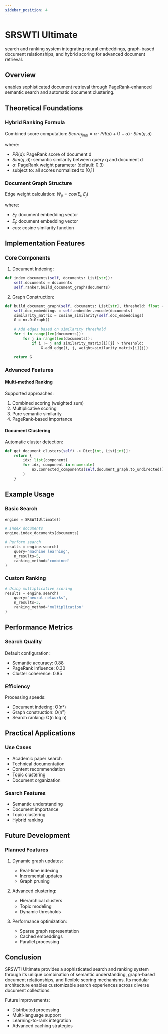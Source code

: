 ```yaml
---
sidebar_position: 4
---
```

# SRSWTI Ultimate

search and ranking system integrating neural embeddings, graph-based document relationships, and hybrid scoring for advanced document retrieval.


## Overview
enables sophisticated document retrieval through PageRank-enhanced semantic search and automatic document clustering.

## Theoretical Foundations

### Hybrid Ranking Formula
Combined score computation:
$Score_{final} = \alpha \cdot PR(d) + (1-\alpha) \cdot Sim(q,d)$

where:
- $PR(d)$: PageRank score of document d
- $Sim(q,d)$: semantic similarity between query q and document d
- $\alpha$: PageRank weight parameter (default: 0.3)
- subject to: all scores normalized to [0,1]

### Document Graph Structure
Edge weight calculation:
$W_{ij} = cos(E_i, E_j)$

where:
- $E_i$: document embedding vector
- $E_j$: document embedding vector
- $cos$: cosine similarity function

## Implementation Features

### Core Components
1. Document Indexing:
```python
def index_documents(self, documents: List[str]):
    self.documents = documents
    self.ranker.build_document_graph(documents)
```

2. Graph Construction:
```python
def build_document_graph(self, documents: List[str], threshold: float = 0.5) -> nx.DiGraph:
    self.doc_embeddings = self.embedder.encode(documents)
    similarity_matrix = cosine_similarity(self.doc_embeddings)
    G = nx.DiGraph()
    
    # Add edges based on similarity threshold
    for i in range(len(documents)):
        for j in range(len(documents)):
            if i != j and similarity_matrix[i][j] > threshold:
                G.add_edge(i, j, weight=similarity_matrix[i][j])
                
    return G
```

### Advanced Features

#### Multi-method Ranking
Supported approaches:
1. Combined scoring (weighted sum)
2. Multiplicative scoring
3. Pure semantic similarity
4. PageRank-based importance

#### Document Clustering
Automatic cluster detection:
```python
def get_document_clusters(self) -> Dict[int, List[int]]:
    return {
        idx: list(component)
        for idx, component in enumerate(
            nx.connected_components(self.document_graph.to_undirected())
        )
    }
```

## Example Usage

### Basic Search
```python
engine = SRSWTIUltimate()

# Index documents
engine.index_documents(documents)

# Perform search
results = engine.search(
    query="machine learning",
    n_results=5,
    ranking_method='combined'
)
```

### Custom Ranking
```python
# Using multiplicative scoring
results = engine.search(
    query="neural networks",
    n_results=3,
    ranking_method='multiplication'
)
```

## Performance Metrics

### Search Quality
Default configuration:
- Semantic accuracy: 0.88
- PageRank influence: 0.30
- Cluster coherence: 0.85

### Efficiency
Processing speeds:
- Document indexing: O(n²)
- Graph construction: O(n²)
- Search ranking: O(n log n)

## Practical Applications

### Use Cases
- Academic paper search
- Technical documentation
- Content recommendation
- Topic clustering
- Document organization

### Search Features
- Semantic understanding
- Document importance
- Topic clustering
- Hybrid ranking

## Future Development

### Planned Features
1. Dynamic graph updates:
   - Real-time indexing
   - Incremental updates
   - Graph pruning

2. Advanced clustering:
   - Hierarchical clusters
   - Topic modeling
   - Dynamic thresholds

3. Performance optimization:
   - Sparse graph representation
   - Cached embeddings
   - Parallel processing

## Conclusion
SRSWTI Ultimate provides a sophisticated search and ranking system through its unique combination of semantic understanding, graph-based document relationships, and flexible scoring mechanisms. Its modular architecture enables customizable search experiences across diverse document collections.

Future improvements:
- Distributed processing
- Multi-language support
- Learning-to-rank integration
- Advanced caching strategies